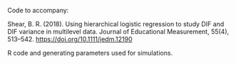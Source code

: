 Code to accompany:

Shear, B. R. (2018). Using hierarchical logistic regression to study DIF and DIF variance in multilevel data. Journal of Educational Measurement, 55(4), 513–542. https://doi.org/10.1111/jedm.12190

R code and generating parameters used for simulations.

